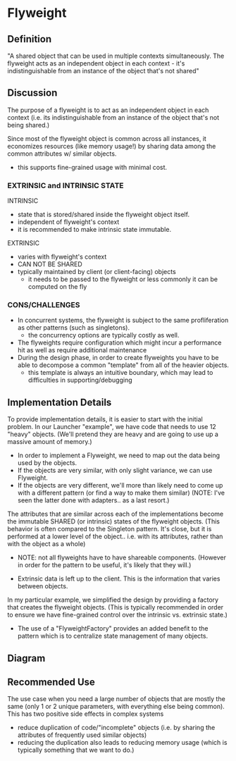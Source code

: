 # Flyweight 

## Definition
"A shared object that can be used in multiple contexts simultaneously. 
The flyweight acts as an independent object in each context - it's indistinguishable
from an instance of the object that's not shared"

## Discussion
The purpose of a flyweight is to act as an independent object in each context
(i.e. its indistinguishable from an instance of the object that's not being 
shared.)

Since most of the flyweight object is common across all instances, it economizes
resources (like memory usage!) by sharing data among the common attributes w/
similar objects. 
- this supports fine-grained usage with minimal cost. 

### EXTRINSIC and INTRINSIC STATE

INTRINSIC<br>
- state that is stored/shared inside the flyweight object itself. 
- independent of flyweight's context
- it is recommended to make intrinsic state immutable.

EXTRINSIC<br>
- varies with flyweight's context
- CAN NOT BE SHARED
- typically maintained by client (or client-facing) objects
    - it needs to be passed to the flyweight or less commonly it can be
    computed on the fly 


### CONS/CHALLENGES
- In concurrent systems, the flyweight is subject to the same profliferation as 
other patterns (such as singletons). 
    - the concurrency options are typically costly as well.
- The flyweights require configuration which might incur a performance hit as well
as require additional maintenance 
- During the design phase, in order to create flyweights you have to be able to 
decompose a common "template" from all of the heavier objects. 
    - this template is always an intuitive boundary, which may lead to difficulties
    in supporting/debugging


## Implementation Details
To provide implementation details, it is easier to start with the initial problem. 
In our Launcher "example", we have code that needs to use 12 "heavy" objects. 
(We'll pretend they are heavy and are going to use up a massive amount of memory.)

- In order to implement a Flyweight, we need to map out the data being used by the
objects. 
- If the objects are very similar, with only slight variance, we can use Flyweight.
- If the objects are very different, we'll more than likely need to come up with
a different pattern (or find a way to make them similar)
(NOTE: I've seen the latter done with adapters.. as a last resort.)

The attributes that are similar across each of the implementations become the
immutable SHARED (or intrinsic) states of the flyweight objects. 
(This behavior is often compared to the Singleton pattern. It's close, but it is
performed at a lower level of the object.. i.e. with its attributes, rather than
with the object as a whole)
- NOTE: not all flyweights have to have shareable components. (However in order
for the pattern to be useful, it's likely that they will.)

- Extrinsic data is left up to the client. This is the information that varies
between objects. 

In my particular example, we simplified the design by providing a factory that 
creates the flyweight objects. (This is typically recommended in order to 
ensure we have fine-grained control over the intrinsic vs. extrinsic state.)
- The use of a "FlyweightFactory" provides an added benefit to the pattern which 
is to centralize state management of many objects. 


## Diagram

## Recommended Use
The use case when you need a large number of objects that are mostly the same
(only 1 or 2 unique parameters, with everything else being common).
This has two positive side effects in complex systems
- reduce duplication of code/"incomplete" objects (i.e. by sharing the attributes of frequently 
used similar objects)
- reducing the duplication also leads to reducing memory usage (which is typically
something that we want to do.)


